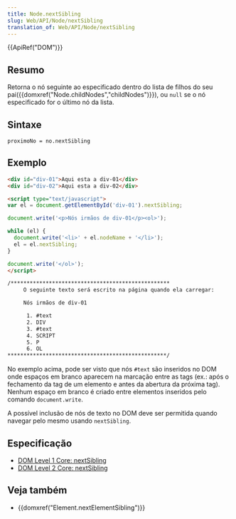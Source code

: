 ```yaml
---
title: Node.nextSibling
slug: Web/API/Node/nextSibling
translation_of: Web/API/Node/nextSibling
---
```

{{ApiRef("DOM")}}

## Resumo

Retorna o nó seguinte ao especificado dentro do lista de filhos do seu pai({{domxref("Node.childNodes","childNodes")}}), ou `null` se o nó especificado for o último nó da lista.

## Sintaxe

    proximoNo = no.nextSibling

## Exemplo

```html
<div id="div-01">Aqui esta a div-01</div>
<div id="div-02">Aqui esta a div-02</div>

<script type="text/javascript">
var el = document.getElementById('div-01').nextSibling;

document.write('<p>Nós irmãos de div-01</p><ol>');

while (el) {
  document.write('<li>' + el.nodeName + '</li>');
  el = el.nextSibling;
}

document.write('</ol>');
</script>

/**************************************************
     O seguinte texto será escrito na página quando ela carregar:

     Nós irmãos de div-01

      1. #text
      2. DIV
      3. #text
      4. SCRIPT
      5. P
      6. OL
**************************************************/
```

No exemplo acima, pode ser visto que nós `#text` são inseridos no DOM onde espaços em branco aparecem na marcação entre as tags (ex.: após o fechamento da tag de um elemento e antes da abertura da próxima tag). Nenhum espaço em branco é criado entre elementos inseridos pelo comando `document.write`.

A possível inclusão de nós de texto no DOM deve ser permitida quando navegar pelo mesmo usando `nextSibling`.

## Especificação

- [DOM Level 1 Core: nextSibling](http://www.w3.org/TR/REC-DOM-Level-1/level-one-core.html#attribute-nextSibling)
- [DOM Level 2 Core: nextSibling](http://www.w3.org/TR/DOM-Level-2-Core/core.html#ID-6AC54C2F)

## Veja também

- {{domxref("Element.nextElementSibling")}}
